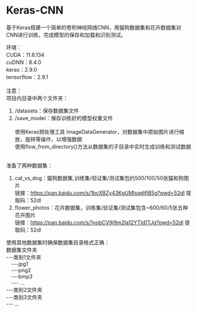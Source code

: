 # Keras-CNN
基于Keras搭建一个简单的卷积神经网络CNN，用猫狗数据集和花卉数据集对CNN进行训练，完成模型的保存和加载和识别测试。<br />

环境：<br />
CUDA：11.6.134<br />
cuDNN：8.4.0<br />
keras：2.9.0<br />
tensorflow：2.9.1<br /><br />
注意：<br />
项目内目录中两个文件夹：<br />
1. /datasets：保存数据集文件<br />
2. /save_model：保存训练好的模型权重文件<br /><br />
使用Keras预处理工具 ImageDataGenerator，对数据集中原始图片进行缩放，旋转等操作，以增强数据<br />
使用flow_from_directory()方法从数据集的子目录中实时生成训练和测试数据<br /><br />

准备了两种数据集：<br />
1. cat_vs_dog：猫狗数据集,训练集/验证集/测试集包约500/100/50张猫和狗图片 <br />
链接：https://pan.baidu.com/s/1bcXBZy43KgUMlsqdjfjB5g?pwd=52dl 提取码：52dl<br />
3. flower_photos：花卉数据集，训练集/验证集/测试集包含~600/60/5张五种花卉图片 <br />
链接：https://pan.baidu.com/s/1yobCV9j9m2la12YTId1TJg?pwd=52dl 提取码：52dl<br />

使用其他数据集时确保数据集目录格式正确：<br />
数据集文件夹<br />
---类别1文件夹<br />
&emsp;---jpg1<br />
&emsp;---png2<br />
&emsp;---bmp3<br />
&emsp;--- ...<br />
---类别2文件夹<br />
---类别3文件夹<br />
--- ...
